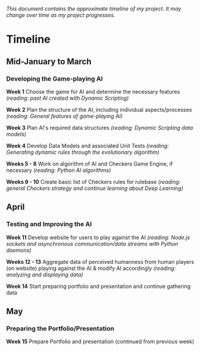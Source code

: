 *This document contains the approximate timeline of my project. It may change over time as my project progresses.*

# Timeline

## Mid-January to March
### Developing the Game-playing AI

__Week 1__ Choose the game for AI and determine the necessary features *(reading: past AI created with Dynamic Scripting)*

__Week 2__ Plan the structure of the AI, including individual aspects/processes *(reading: General features of game-playing AI)*

__Week 3__ Plan AI's required data structures *(reading: Dynamic Scripting data models)*

__Week 4__ Develop Data Models and associated Unit Tests *(reading: Generating dynamic rules through the evolutionary algorithm)*

__Weeks 5 - 8__ Work on algorithm of AI and Checkers Game Engine, if necessary *(reading: Python AI algorithms)*

__Weeks 9 - 10__ Create basic list of Checkers rules for rulebase *(reading: general Checkers strategy and continue learning about Deep Learning)*

## April
### Testing and Improving the AI

__Week 11__ Develop website for users to play against the AI *(reading: Node.js sockets and asynchronous communication/data streams with Python daemons)*

__Weeks 12 - 13__ Aggregate data of perceived humanness from human players (on website) playing against the AI & modify AI accordingly *(reading: analyzing and displaying data)*

__Week 14__ Start preparing portfolio and presentation and continue gathering data

## May
### Preparing the Portfolio/Presentation

__Week 15__ Prepare Portfolio and presentation (continued from previous week)
